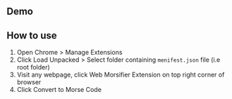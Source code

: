 ## Demo



## How to use
1. Open Chrome > Manage Extensions
2. Click Load Unpacked > Select folder containing `menifest.json` file (i.e root folder)
3. Visit any webpage, click Web Morsifier Extension on top right corner of browser
4. Click Convert to Morse Code
